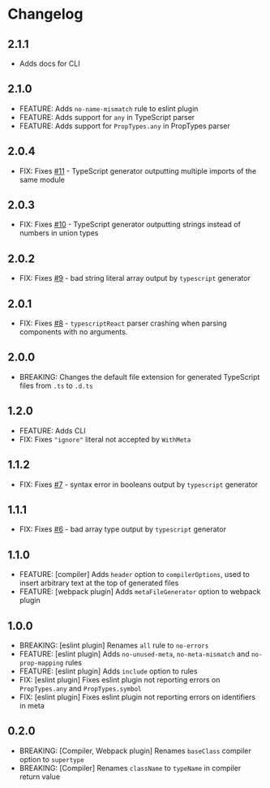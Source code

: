 # Changelog

## 2.1.1

- Adds docs for CLI

## 2.1.0

- FEATURE: Adds `no-name-mismatch` rule to eslint plugin
- FEATURE: Adds support for `any` in TypeScript parser
- FEATURE: Adds support for `PropTypes.any` in PropTypes parser

## 2.0.4

- FIX: Fixes [#11](https://github.com/asbjornh/view-models/issues/11) - TypeScript generator outputting multiple imports of the same module

## 2.0.3

- FIX: Fixes [#10](https://github.com/asbjornh/view-models/issues/10) - TypeScript generator outputting strings instead of numbers in union types

## 2.0.2

- FIX: Fixes [#9](https://github.com/asbjornh/view-models/issues/9) - bad string literal array output by `typescript` generator

## 2.0.1

- FIX: Fixes [#8](https://github.com/asbjornh/view-models/issues/8) - `typescriptReact` parser crashing when parsing components with no arguments.

## 2.0.0

- BREAKING: Changes the default file extension for generated TypeScript files from `.ts` to `.d.ts`

## 1.2.0

- FEATURE: Adds CLI
- FIX: Fixes `"ignore"` literal not accepted by `WithMeta`

## 1.1.2

- FIX: Fixes [#7](https://github.com/asbjornh/view-models/issues/7) - syntax error in booleans output by `typescript` generator

## 1.1.1

- FIX: Fixes [#6](https://github.com/asbjornh/view-models/issues/6) - bad array type output by `typescript` generator

## 1.1.0

- FEATURE: [compiler] Adds `header` option to `compilerOptions`, used to insert arbitrary text at the top of generated files
- FEATURE: [webpack plugin] Adds `metaFileGenerator` option to webpack plugin

## 1.0.0

- BREAKING: [eslint plugin] Renames `all` rule to `no-errors`
- FEATURE: [eslint plugin] Adds `no-unused-meta`, `no-meta-mismatch` and `no-prop-mapping` rules
- FEATURE: [eslint plugin] Adds `include` option to rules
- FIX: [eslint plugin] Fixes eslint plugin not reporting errors on `PropTypes.any` and `PropTypes.symbol`
- FIX: [eslint plugin] Fixes eslint plugin not reporting errors on identifiers in meta

## 0.2.0

- BREAKING: [Compiler, Webpack plugin] Renames `baseClass` compiler option to `supertype`
- BREAKING: [Compiler] Renames `className` to `typeName` in compiler return value
